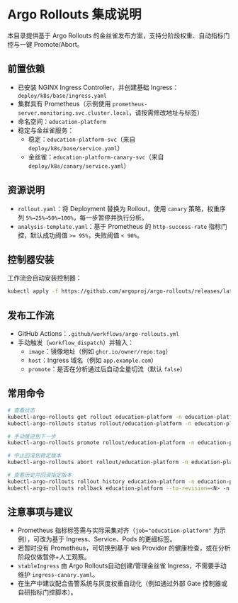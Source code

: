 # Argo Rollouts 集成说明

本目录提供基于 Argo Rollouts 的金丝雀发布方案，支持分阶段权重、自动指标门控与一键 Promote/Abort。

## 前置依赖
- 已安装 NGINX Ingress Controller，并创建基础 Ingress：`deploy/k8s/base/ingress.yaml`
- 集群具有 Prometheus（示例使用 `prometheus-server.monitoring.svc.cluster.local`，请按需修改地址与标签）
- 命名空间：`education-platform`
- 稳定与金丝雀服务：
  - 稳定：`education-platform-svc`（来自 `deploy/k8s/base/service.yaml`）
  - 金丝雀：`education-platform-canary-svc`（来自 `deploy/k8s/canary/service.yaml`）

## 资源说明
- `rollout.yaml`：将 Deployment 替换为 Rollout，使用 `canary` 策略，权重序列 `5%→25%→50%→100%`，每一步暂停并执行分析。
- `analysis-template.yaml`：基于 Prometheus 的 `http-success-rate` 指标门控，默认成功阈值 `>= 95%`，失败阈值 `< 90%`。

## 控制器安装
工作流会自动安装控制器：
```bash
kubectl apply -f https://github.com/argoproj/argo-rollouts/releases/latest/download/install.yaml
```

## 发布工作流
- GitHub Actions：`.github/workflows/argo-rollouts.yml`
- 手动触发（`workflow_dispatch`）并输入：
  - `image`：镜像地址（例如 `ghcr.io/owner/repo:tag`）
  - `host`：Ingress 域名（例如 `app.example.com`）
  - `promote`：是否在分析通过后自动全量切流（默认 `false`）

## 常用命令
```bash
# 查看状态
kubectl-argo-rollouts get rollout education-platform -n education-platform
kubectl-argo-rollouts status rollout/education-platform -n education-platform --watch

# 手动推进到下一步
kubectl-argo-rollouts promote rollout/education-platform -n education-platform

# 中止回滚到稳定版本
kubectl-argo-rollouts abort rollout/education-platform -n education-platform

# 查看历史并回滚指定版本
kubectl-argo-rollouts rollout history education-platform -n education-platform
kubectl-argo-rollouts rollback education-platform --to-revision=<N> -n education-platform
```

## 注意事项与建议
- Prometheus 指标标签需与实际采集对齐（`job="education-platform"` 为示例），可改为基于 Ingress、Service、Pods 的更细标签。
- 若暂时没有 Prometheus，可切换到基于 `Web` Provider 的健康检查，或在分析阶段仅做暂停+人工观察。
- `stableIngress` 由 Argo Rollouts自动创建/管理金丝雀 Ingress，不需要手动维护 `ingress-canary.yaml`。
- 在生产中建议配合告警系统与灰度权重自动化（例如通过外部 Gate 控制器或自研指标门控脚本）。
